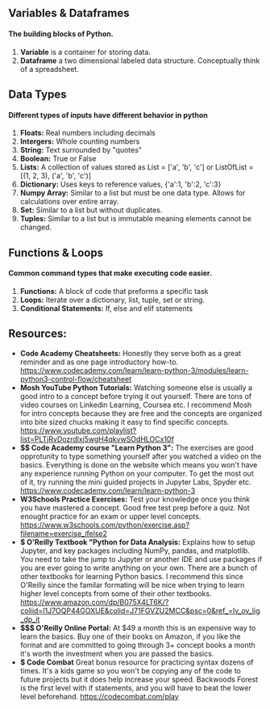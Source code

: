 
## Variables & Dataframes 

#### The building blocks of Python. 
1. **Variable** is a container for storing data. 
2. **Dataframe** a two dimensional labeled data structure. Conceptually think of a spreadsheet. 

## Data Types 

#### Different types of inputs have different behavior in python

1. **Floats:** Real numbers including decimals 
2. **Intergers:** Whole counting numbers  
3. **String:** Text surrounded by "quotes"
4. **Boolean:** True or False 
5. **Lists:** A collection of values stored as List = ['a', 'b', 'c'] or ListOfList = [(1, 2, 3), ('a', 'b', 'c')]
6. **Dictionary:** Uses keys to reference values, {'a':1, 'b':2, 'c':3} 
7. **Numpy Array:** Similar to a list but must be one data type. Allows for calculations over entire array. 
8. **Set:** Similar to a list but without duplicates. 
9. **Tuples:** Similar to a list but is immutable meaning elements cannot be changed. 

## Functions & Loops 

#### Common command types that make executing code easier. 
1. **Functions:** A block of code that preforms a specific task  
2. **Loops:** Iterate over a dictionary, list, tuple, set or string. 
3. **Conditional Statements:** If, else and elif statements

## Resources: 
- **Code Academy Cheatsheets:** Honestly they serve both as a great reminder and as one page introductory how-to.   
https://www.codecademy.com/learn/learn-python-3/modules/learn-python3-control-flow/cheatsheet
- **Mosh YouTube Python Tutorials:** Watching someone else is usually a good intro to a concept before trying it out yourself. There are tons of video courses on Linkedin Learning, Coursea etc. I recommend Mosh for intro concepts because they are free and the concepts are organized into bite sized chucks making it easy to find specific concepts. https://www.youtube.com/playlist?list=PLTjRvDozrdlxj5wgH4qkvwSOdHLOCx10f
- **$$ Code Academy course "Learn Python 3":** The exercises are good opprotunity to type something yourself after you watched a video on the basics. Everything is done on the website which means you won't have any experience running Python on your computer. To get the most out of it, try running the mini guided projects in Jupyter Labs, Spyder etc. https://www.codecademy.com/learn/learn-python-3
- **W3Schools Practice Exercises:** Test your knowledge once you think you have mastered a concept. Good free test prep before a quiz. Not enought practice for an exam or upper level concepts. https://www.w3schools.com/python/exercise.asp?filename=exercise_ifelse2
- **$ O'Reilly Textbook "Python for Data Analysis:** Explains how to setup Jupyter, and key packages including NumPy, pandas, and matplotlib. You need to take the jump to Jupyter or another IDE and use packages if you are ever going to write anything on your own. There are a bunch of other textbooks for learning Python basics. I recommend this since O'Reilly since the familar formating will be nice when trying to learn higher level concepts from some of their other textbooks. https://www.amazon.com/dp/B075X4LT6K/?coliid=I1J7OQP44GOXUE&colid=J71FGVZU2MCC&psc=0&ref_=lv_ov_lig_dp_it
- **$$$ O'Reilly Online Portal:** At $49 a month this is an expensive way to learn the basics. Buy one of their books on Amazon, if you like the format and are committed to going through 3+ concept books a month it's worth the investment when you are passed the basics. 
- **$ Code Combat** Great bonus resource for practicing syntax dozens of times. It's a kids game so you won't be copying any of the code to future projects but it does help increase your speed. Backwoods Forest is the first level with if statements, and you will have to beat the lower level beforehand. https://codecombat.com/play
